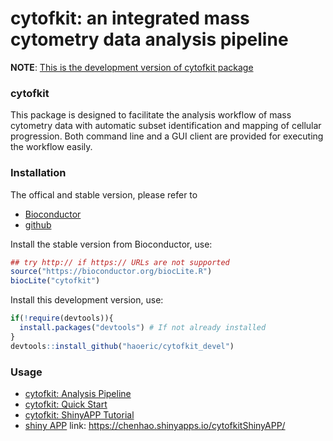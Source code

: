 cytofkit: an integrated mass cytometry data analysis pipeline
============

**NOTE**: <u>This is the development version of cytofkit package</u>

### cytofkit

This package is designed to facilitate the analysis workflow of mass cytometry data with automatic subset identification and mapping of cellular progression. Both command line and a GUI client are provided for executing the workflow easily.

### Installation

The offical and stable version, please refer to 

- [Bioconductor](https://www.bioconductor.org/packages/cytofkit/)
- [github](https://github.com/JinmiaoChenLab/cytofkit)

Install the stable version from Bioconductor, use:

``` r
## try http:// if https:// URLs are not supported
source("https://bioconductor.org/biocLite.R")
biocLite("cytofkit")
```

Install this development version, use:

``` r
if(!require(devtools)){
  install.packages("devtools") # If not already installed
}
devtools::install_github("haoeric/cytofkit_devel")
```

### Usage

- [cytofkit: Analysis Pipeline](https://www.bioconductor.org/packages/release/bioc/vignettes/cytofkit/inst/doc/cytofkit_workflow.html)    
- [cytofkit: Quick Start](https://www.bioconductor.org/packages/release/bioc/vignettes/cytofkit/inst/doc/cytofkit_example.html)   
- [cytofkit: ShinyAPP Tutorial](https://www.bioconductor.org/packages/release/bioc/vignettes/cytofkit/inst/doc/cytofkit_shinyAPP.html)    
- [shiny APP](https://chenhao.shinyapps.io/cytofkitShinyAPP/) link:  https://chenhao.shinyapps.io/cytofkitShinyAPP/